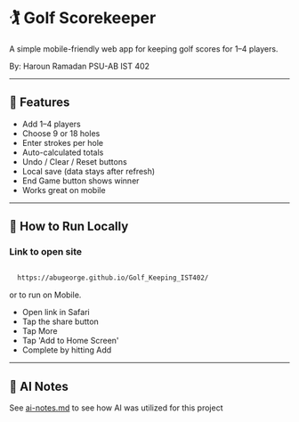 # 🏌️ Golf Scorekeeper

A simple mobile-friendly web app for keeping golf scores for 1–4 players.

By: Haroun Ramadan
PSU-AB IST 402

---

## 📱 Features
- Add 1–4 players
- Choose 9 or 18 holes
- Enter strokes per hole
- Auto-calculated totals
- Undo / Clear / Reset buttons
- Local save (data stays after refresh)
- End Game button shows winner
- Works great on mobile

---

## 🚀 How to Run Locally

### Link to open site
 ```bash

   https://abugeorge.github.io/Golf_Keeping_IST402/
 ```
or to run on Mobile.

- Open link in Safari
- Tap the share button
- Tap More
- Tap 'Add to Home Screen'
- Complete by hitting Add

---

## 🧠 AI Notes
See [ai-notes.md](./ai-notes.md) to see how AI was utilized for this project
